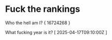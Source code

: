 # Fuck the rankings

Who the hell am I?
{ 16724268 }

What fucking year is it?
[ 2025-04-17T09:10:00Z ]

